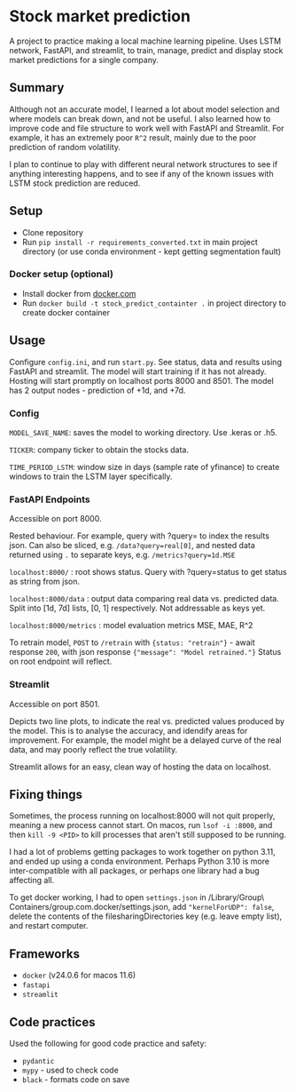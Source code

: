 # Stock market prediction
A project to practice making a local machine learning pipeline. Uses LSTM network, FastAPI, and streamlit, to train, manage, predict and display stock market 
predictions for a single company.

## Summary
Although not an accurate model, I learned a lot about model selection and where models can break down, and not be useful.
I also learned how to improve code and file structure to work well with FastAPI and Streamlit.
For example, it has an extremely poor `R^2` result, mainly due to the poor prediction of random volatility. 

I plan to continue to play with different neural network structures to see if anything interesting happens, 
and to see if any of the known issues with LSTM stock prediction are reduced.

## Setup
* Clone repository
* Run `pip install -r requirements_converted.txt` in main project directory (or use conda environment - kept getting segmentation fault)

### Docker setup (optional)
* Install docker from [docker.com](https://www.docker.com/)
* Run `docker build -t stock_predict_containter .` in project directory to create docker container


## Usage
Configure `config.ini`, and run `start.py`.
See status, data and results using FastAPI and streamlit.
The model will start training if it has not already. Hosting will start promptly on localhost ports 8000 and 8501. 
The model has 2 output nodes - prediction of +1d, and +7d.

### Config
`MODEL_SAVE_NAME`: saves the model to working directory. Use .keras or .h5.

`TICKER`: company ticker to obtain the stocks data.

`TIME_PERIOD_LSTM`: window size in days (sample rate of yfinance) to create windows to train the LSTM layer specifically.

### FastAPI Endpoints
Accessible on port 8000. 

Rested behaviour. For example,
query with ?query= to index the results json. 
Can also be sliced, e.g. `/data?query=real[0]`, and nested data returned using `.` to separate keys, e.g. `/metrics?query=1d.MSE`


`localhost:8000/` : root shows status. Query with ?query=status to get status as string from json.

`localhost:8000/data` : output data comparing real data vs. predicted data. Split into [1d, 7d] lists, [0, 1] respectively. Not addressable as keys yet.

`localhost:8000/metrics` : model evaluation metrics MSE, MAE, R^2

To retrain model, `POST` to `/retrain` with `{status: "retrain"}` - await response `200`, with json response `{"message": "Model retrained."}`
Status on root endpoint will reflect.

### Streamlit
Accessible on port 8501.

Depicts two line plots, to indicate the real vs. predicted values produced by the model. This is to analyse the accuracy,
and idendify areas for improvement. For example, the model might be a delayed curve of the real data, and may poorly 
reflect the true volatility.

Streamlit allows for an easy, clean way of hosting the data on localhost.

## Fixing things
Sometimes, the process running on localhost:8000 will not quit properly, meaning a new process cannot start.
On macos, run `lsof -i :8000`, and then `kill -9 <PID>` to kill processes that aren't still supposed to be running.

I had a lot of problems getting packages to work together on python 3.11, and ended up using a conda environment. Perhaps Python 3.10 is more inter-compatible with all packages, or perhaps one library had a bug affecting all.

To get docker working, I had to open `settings.json` in /Library/Group\ Containers/group.com.docker/settings.json, add `"kernelForUDP": false`, delete the contents of the filesharingDirectories key (e.g. leave empty list), and restart computer.



## Frameworks

- `docker` (v24.0.6 for macos 11.6)
- `fastapi`
- `streamlit`

## Code practices
Used the following for good code practice and safety:
- `pydantic`
- `mypy` - used to check code
- `black` - formats code on save

